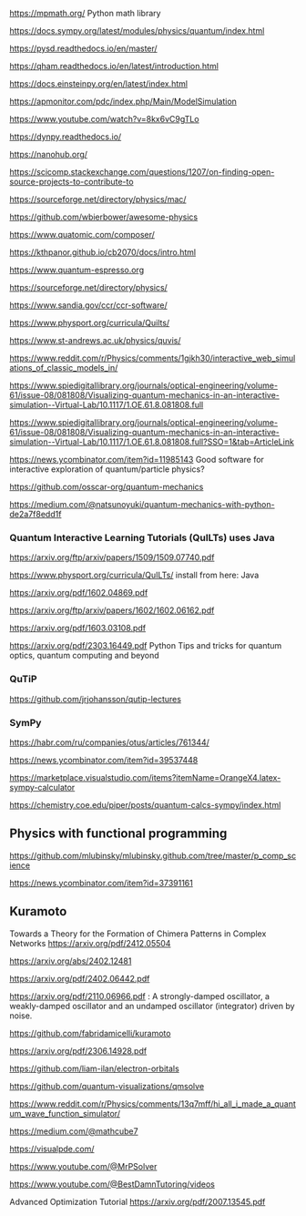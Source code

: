 https://mpmath.org/ Python math library

https://docs.sympy.org/latest/modules/physics/quantum/index.html

https://pysd.readthedocs.io/en/master/

https://qham.readthedocs.io/en/latest/introduction.html

https://docs.einsteinpy.org/en/latest/index.html

https://apmonitor.com/pdc/index.php/Main/ModelSimulation

https://www.youtube.com/watch?v=8kx6vC9gTLo

https://dynpy.readthedocs.io/

https://nanohub.org/

https://scicomp.stackexchange.com/questions/1207/on-finding-open-source-projects-to-contribute-to

https://sourceforge.net/directory/physics/mac/

https://github.com/wbierbower/awesome-physics

https://www.quatomic.com/composer/

https://kthpanor.github.io/cb2070/docs/intro.html

https://www.quantum-espresso.org

https://sourceforge.net/directory/physics/

https://www.sandia.gov/ccr/ccr-software/

https://www.physport.org/curricula/Quilts/

https://www.st-andrews.ac.uk/physics/quvis/

https://www.reddit.com/r/Physics/comments/1gjkh30/interactive_web_simulations_of_classic_models_in/

https://www.spiedigitallibrary.org/journals/optical-engineering/volume-61/issue-08/081808/Visualizing-quantum-mechanics-in-an-interactive-simulation--Virtual-Lab/10.1117/1.OE.61.8.081808.full

https://www.spiedigitallibrary.org/journals/optical-engineering/volume-61/issue-08/081808/Visualizing-quantum-mechanics-in-an-interactive-simulation--Virtual-Lab/10.1117/1.OE.61.8.081808.full?SSO=1&tab=ArticleLink

https://news.ycombinator.com/item?id=11985143
Good software for interactive exploration of quantum/particle physics?

https://github.com/osscar-org/quantum-mechanics

https://medium.com/@natsunoyuki/quantum-mechanics-with-python-de2a7f8edd1f

### Quantum Interactive Learning Tutorials (QuILTs) uses Java

https://arxiv.org/ftp/arxiv/papers/1509/1509.07740.pdf

https://www.physport.org/curricula/QuILTs/ install from here: Java

https://arxiv.org/pdf/1602.04869.pdf

https://arxiv.org/ftp/arxiv/papers/1602/1602.06162.pdf

https://arxiv.org/pdf/1603.03108.pdf


https://arxiv.org/pdf/2303.16449.pdf Python Tips and tricks for quantum optics, quantum computing and beyond

### QuTiP
https://github.com/jrjohansson/qutip-lectures

### SymPy
https://habr.com/ru/companies/otus/articles/761344/

https://news.ycombinator.com/item?id=39537448

https://marketplace.visualstudio.com/items?itemName=OrangeX4.latex-sympy-calculator

https://chemistry.coe.edu/piper/posts/quantum-calcs-sympy/index.html

## Physics with functional programming

https://github.com/mlubinsky/mlubinsky.github.com/tree/master/p_comp_science

https://news.ycombinator.com/item?id=37391161

## Kuramoto

Towards a Theory for the Formation of Chimera Patterns in Complex Networks https://arxiv.org/pdf/2412.05504

 https://arxiv.org/abs/2402.12481

https://arxiv.org/pdf/2402.06442.pdf

https://arxiv.org/pdf/2110.06966.pdf : A strongly-damped
oscillator, a weakly-damped oscillator and an undamped oscillator (integrator) driven by noise.

 https://github.com/fabridamicelli/kuramoto

 https://arxiv.org/pdf/2306.14928.pdf


https://github.com/liam-ilan/electron-orbitals

https://github.com/quantum-visualizations/qmsolve

https://www.reddit.com/r/Physics/comments/13q7mff/hi_all_i_made_a_quantum_wave_function_simulator/

https://medium.com/@mathcube7

https://visualpde.com/

https://www.youtube.com/@MrPSolver

https://www.youtube.com/@BestDamnTutoring/videos


Advanced Optimization Tutorial
https://arxiv.org/pdf/2007.13545.pdf
